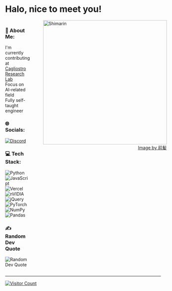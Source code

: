 # Halo, nice to meet you!

<div style="display: flex; align-items: flex-start;">

<div style="flex: 1; padding-right: 20px;">

### 💫 About Me:
I'm currently contributing at [Cagliostro Research Lab](https://cagliostrolab.net/page/1)  
Focus on AI-related field  
Fully self-taught engineer

### 🌐 Socials:
[![Discord](https://img.shields.io/badge/Discord-%237289DA.svg?logo=discord&logoColor=white)](https://discord.gg/saikanov)

### 💻 Tech Stack:
![Python](https://img.shields.io/badge/python-3670A0?style=flat&logo=python&logoColor=ffdd54) ![JavaScript](https://img.shields.io/badge/javascript-%23323330.svg?style=flat&logo=javascript&logoColor=%23F7DF1E) ![Vercel](https://img.shields.io/badge/vercel-%23000000.svg?style=flat&logo=vercel&logoColor=white) ![nVIDIA](https://img.shields.io/badge/cuda-000000.svg?style=flat&logo=nVIDIA&logoColor=green) ![jQuery](https://img.shields.io/badge/jquery-%230769AD.svg?style=flat&logo=jquery&logoColor=white) ![PyTorch](https://img.shields.io/badge/PyTorch-%23EE4C2C.svg?style=flat&logo=PyTorch&logoColor=white) ![NumPy](https://img.shields.io/badge/numpy-%23013243.svg?style=flat&logo=numpy&logoColor=white) ![Pandas](https://img.shields.io/badge/pandas-%23150458.svg?style=flat&logo=pandas&logoColor=white)

### ✍️ Random Dev Quote
![Random Dev Quote](https://quotes-github-readme.vercel.app/api?type=vertical&theme=light)

</div>

<div style="margin-left: 20px;">
  <img align="right" width="400" alt="Shimarin" src="https://i.imgur.com/j4h0Obg.jpeg"/>
  <p align="right"><a href="https://www.pixiv.net/en/users/35069640">Image by 前髪</a></p>
</div>

</div>

---

[![Visitor Count](https://visitcount.itsvg.in/api?id=saikanov&icon=0&color=0)](https://visitcount.itsvg.in)
